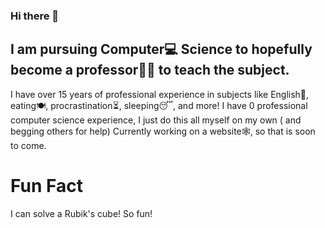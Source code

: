 ### Hi there 👋

## I am pursuing Computer💻 Science to hopefully become a professor👨‍🏫 to teach the subject. 
I have over 15 years of professional experience in subjects like English🏁, eating🍽, procrastination⏳, sleeping😴, and more! I have 0 professional computer science experience, I just do this all myself on my own ( and begging others for help)
Currently working on a website🕸, so that is soon to come. 

# Fun Fact
I can solve a Rubik's cube! So fun!
<!--
**suborange/suborange** is a ✨ _special_ ✨ repository because its `README.md` (this file) appears on your GitHub profile.

Here are some ideas to get you started:

- 🔭 I’m currently working on ...
- 🌱 I’m currently learning ...
- 👯 I’m looking to collaborate on ...
- 🤔 I’m looking for help with ...
- 💬 Ask me about ...
- 📫 How to reach me: ...
- 😄 Pronouns: ...
- ⚡ Fun fact: ...
-->

